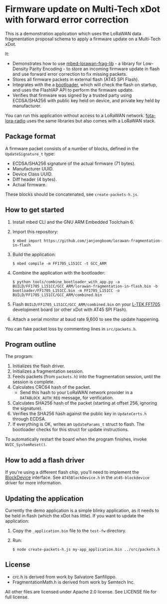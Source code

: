# Firmware update on Multi-Tech xDot with forward error correction

This is a demonstration application which uses the LoRaWAN data fragmentation proposal schema to apply a firmware update on a Multi-Tech xDot.

It:

* Demonstrates how to use [mbed-lorawan-frag-lib](https://github.com/janjongboom/mbed-lorawan-frag-lib) - a library for Low-Density Parity Encoding - to store an incoming firmware update in flash and use forward error correction to fix missing packets.
* Stores all firmware packets in external flash (AT45 SPI Flash).
* Integrates with the a [bootloader](https://github.com/armmbed/mbed-bootloader), which will check the flash on startup, and uses the FlashIAP API to perform the firmware update.
* Verifies that firmware was signed by a trusted party using ECDSA/SHA256 with public key held on device, and private key held by manufacturer.

You can run this application without access to a LoRaWAN network. [fota-lora-radio](https://github.com/armmbed/fota-lora-radio) uses the same libraries but also comes with a LoRaWAN stack.

## Package format

A firmware packet consists of a number of blocks, defined in the `UpdateSignature_t` type:

* ECDSA/SHA256 signature of the actual firmware (71 bytes).
* Manufacturer UUID.
* Device Class UUID.
* Diff header (4 bytes).
* Actual firmware.

These blocks should be concatenated, see `create-packets-h.js`.

## How to get started

1. Install mbed CLI and the GNU ARM Embedded Toolchain 6.
1. Import this repository:

    ```
    $ mbed import https://github.com/janjongboom/lorawan-fragmentation-in-flash
    ```

1. Build the application:

    ```
    $ mbed compile -m FF1705_L151CC -t GCC_ARM
    ```

1. Combine the application with the bootloader:

    ```
    $ python tools/combine_bootloader_with_app.py -a BUILD/FF1705_L151CC/GCC_ARM/lorawan-fragmentation-in-flash.bin -b bootloader/FF1705_L151CC.bin -m FF1705_L151CC -o BUILD/FF1705_L151CC/GCC_ARM/combined.bin
    ```

1. Flash `BUILD/FF1705_L151CC/GCC_ARM/combined.bin` on your [L-TEK FF1705](https://os.mbed.com/platforms/L-TEK-FF1705/) development board (or other xDot with AT45 SPI Flash).
1. Attach a serial monitor at baud rate 9,600 to see the update happening.

You can fake packet loss by commenting lines in `src/packets.h`.

## Program outline

The program:

1. Initializes the flash driver.
1. Initializes a fragmentation session.
1. Feeds packets (from `packets.h`) into the fragmentation session, until the session is complete.
1. Calculates CRC64 hash of the packet.
    * Send this hash to your LoRaWAN network provider in a `DATABLOCK_AUTH_REQ` message, for verification.
1. Calculates SHA256 hash of the packet (starting at offset 256, ignoring the signature).
1. Verifies the SHA256 hash against the public key in `UpdateCerts.h` through ECDSA.
1. If everything is OK, writes an `UpdateParams_t` struct to flash. The bootloader checks for this struct for update instructions.

To automatically restart the board when the program finishes, invoke `NVIC_SystemReset()`.

## How to add a flash driver

If you're using a different flash chip, you'll need to implement the [BlockDevice](https://docs.mbed.com/docs/mbed-os-api-reference/en/latest/APIs/storage/block_device/) interface. See `AT45BlockDevice.h` in the `at45-blockdevice` driver for more information.

## Updating the application

Currently the demo application is a simple blinky application, as it needs to be held in flash (which the xDot has little). If you want to update the application:

1. Copy the `_application.bin` file to the `test-fw` directory.
1. Run:

    ```
    $ node create-packets-h.js my-app_application.bin ../src/packets.h
    ```

## License

* crc.h is derived from work by Salvatore Sanfilippo.
* FragmentationMath.h is derived from work by Semtech Inc.

All other files are licensed under Apache 2.0 license. See LICENSE file for full license.
